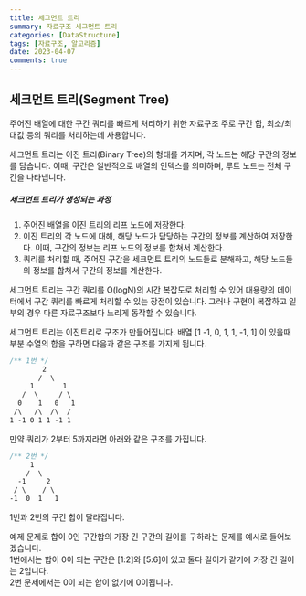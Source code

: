 ```yaml
---
title: 세그먼트 트리
summary: 자료구조 세그먼트 트리
categories: [DataStructure]
tags: [자료구조, 알고리즘]
date: 2023-04-07
comments: true
---
```


## 세크먼트 트리(Segment Tree)
주어진 배열에 대한 구간 쿼리를 빠르게 처리하기 위한 자료구조
주로 구간 합, 최소/최대값 등의 쿼리를 처리하는데 사용합니다.

세그먼트 트리는 이진 트리(Binary Tree)의 형태를 가지며, 각 노드는 해당 구간의 정보를 담습니다. 이때, 구간은 일반적으로 배열의 인덱스를 의미하며, 루트 노드는 전체 구간을 나타냅니다.

##### 세크먼트 트리가 생성되는 과정
1.  주어진 배열을 이진 트리의 리프 노드에 저장한다.
2.  이진 트리의 각 노드에 대해, 해당 노드가 담당하는 구간의 정보를 계산하여 저장한다. 이때, 구간의 정보는 리프 노드의 정보를 합쳐서 계산한다.
3.  쿼리를 처리할 때, 주어진 구간을 세크먼트 트리의 노드들로 분해하고, 해당 노드들의 정보를 합쳐서 구간의 정보를 계산한다.

세그먼트 트리는 구간 쿼리를 O(logN)의 시간 복잡도로 처리할 수 있어 대용량의 데이터에서 구간 쿼리를 빠르게 처리할 수 있는 장점이 있습니다. 그러나 구현이 복잡하고 일부의 경우 다른 자료구조보다 느리게 동작할 수 있습니다.


세그먼트 트리는 이진트리로 구조가 만들어집니다.
배열 [1 -1, 0, 1, 1, -1, 1] 이 있을때 부분 수열의 합을 구하면 다음과 같은 구조를 가지게 됩니다.
```css
/** 1번 */ 
        2
       /  \
     1       1
   /  \     / \
  0    1   0   1
 /\	  /\  /\  /
1 -1 0 1 1 -1 1
```

만약 쿼리가 2부터 5까지라면 아래와 같은 구조를 가집니다.
```css
/** 2번 */ 
     1
    /  \ 
  -1     2
 / \    / \
-1  0  1   1
```
1번과 2번의 구간 합이 달라집니다.

예제 문제로 합이 0인 구간합의 가장 긴 구간의 길이를 구하라는 문제를 예시로 들어보겠습니다.<br/>
1번에서는 합이 0이 되는 구간은 [1:2]와 [5:6]이 있고 둘다 길이가 같기에 가장 긴 길이는 2입니다.<br/>
2번 문제에서는 0이 되는 합이 없기에 0이됩니다.